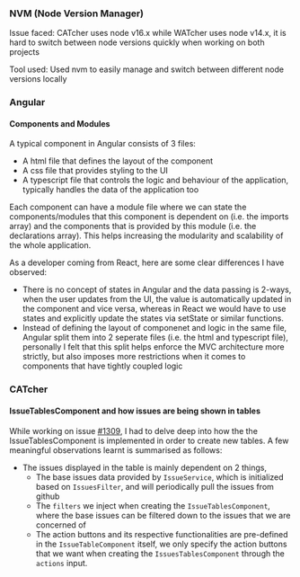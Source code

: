 ### NVM (Node Version Manager)

Issue faced: CATcher uses node v16.x while WATcher uses node v14.x, it is hard to switch between node versions quickly when working on both projects

Tool used: Used nvm to easily manage and switch between different node versions locally

### Angular

#### Components and Modules

A typical component in Angular consists of 3 files:

- A html file that defines the layout of the component
- A css file that provides styling to the UI
- A typescript file that controls the logic and behaviour of the application, typically handles the data of the application too

Each component can have a module file where we can state the components/modules that this component is dependent on (i.e. the imports array) and the components that is provided by this module (i.e. the declarations array). This helps increasing the modularity and scalability of the whole application.

As a developer coming from React, here are some clear differences I have observed:

- There is no concept of states in Angular and the data passing is 2-ways, when the user updates from the UI, the value is automatically updated in the component and vice versa, whereas in React we would have to use states and explicitly update the states via setState or similar functions.
- Instead of defining the layout of componenet and logic in the same file, Angular split them into 2 seperate files (i.e. the html and typescript file), personally I felt that this split helps enforce the MVC architecture more strictly, but also imposes more restrictions when it comes to components that have tightly coupled logic

### CATcher

#### IssueTablesComponent and how issues are being shown in tables

While working on issue [#1309](https://github.com/CATcher-org/CATcher/issues/1309), I had to delve deep into how the the IssueTablesComponent is implemented in order to create new tables. A few meaningful observations learnt is summarised as follows:

- The issues displayed in the table is mainly dependent on 2 things,
  - The base issues data provided by `IssueService`, which is initialized based on `IssuesFilter`, and will periodically pull the issues from github
  - The `filters` we inject when creating the `IssueTablesComponent`, where the base issues can be filtered down to the issues that we are concerned of
  - The action buttons and its respective functionalities are pre-defined in the `IssueTableComponent` itself, we only specify the action buttons that we want when creating the `IssuesTablesComponent` through the `actions` input.
